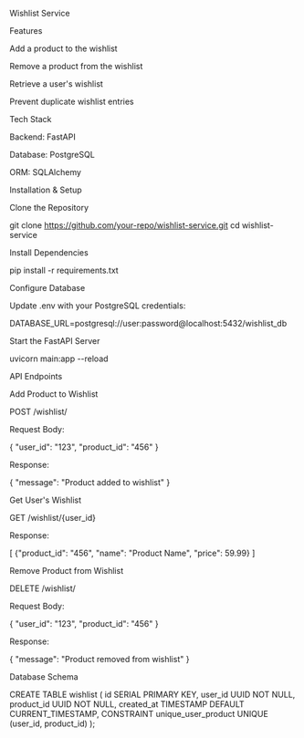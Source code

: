 Wishlist Service

Features

Add a product to the wishlist

Remove a product from the wishlist

Retrieve a user's wishlist

Prevent duplicate wishlist entries

Tech Stack

Backend: FastAPI

Database: PostgreSQL

ORM: SQLAlchemy

Installation & Setup

Clone the Repository

git clone https://github.com/your-repo/wishlist-service.git
cd wishlist-service

Install Dependencies

pip install -r requirements.txt

Configure Database

Update .env with your PostgreSQL credentials:

DATABASE_URL=postgresql://user:password@localhost:5432/wishlist_db

Start the FastAPI Server

uvicorn main:app --reload

API Endpoints

Add Product to Wishlist

POST /wishlist/

Request Body:

{
    "user_id": "123",
    "product_id": "456"
}

Response:

{
    "message": "Product added to wishlist"
}

Get User's Wishlist

GET /wishlist/{user_id}

Response:

[
    {"product_id": "456", "name": "Product Name", "price": 59.99}
]

Remove Product from Wishlist

DELETE /wishlist/

Request Body:

{
    "user_id": "123",
    "product_id": "456"
}

Response:

{
    "message": "Product removed from wishlist"
}

Database Schema

CREATE TABLE wishlist (
    id SERIAL PRIMARY KEY,
    user_id UUID NOT NULL,
    product_id UUID NOT NULL,
    created_at TIMESTAMP DEFAULT CURRENT_TIMESTAMP,
    CONSTRAINT unique_user_product UNIQUE (user_id, product_id)
);

